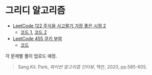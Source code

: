 # 그리디 알고리즘
* [LeetCode 122 주식을 사고팔기 가장 좋은 시점 2](https://leetcode.com/problems/best-time-to-buy-and-sell-stock-ii/)
  * [코드 1](https://github.com/chokwonsik/Coding_Interview/blob/main/Greedy/78_leetcode_122_Pythonic.py),
  [코드 2](https://github.com/chokwonsik/Coding_Interview/blob/main/Greedy/78_leetcode_122.py)
* [LeetCode 455 쿠키 부여](https://leetcode.com/problems/assign-cookies/)  
  * [코드](https://github.com/chokwonsik/Coding_Interview/blob/main/Greedy/82_leetcode_455.py)

각 문제별 풀이 업로드 예정.

>Sang.Kil. Park, _파이썬 알고리즘 인터뷰_, 책만, 2020, pp.585-605.